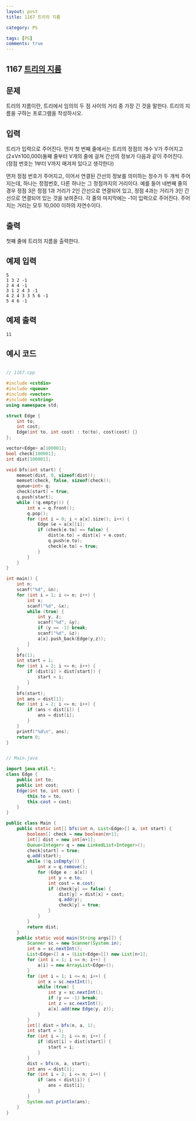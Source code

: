 ```yaml
---
layout: post
title: 1167 트리의 지름

category: PS

tags: [PS]
comments: true
---
```


## 1167 [트리의 지름](https://www.acmicpc.net/problem/1167)


## 문제

트리의 지름이란, 트리에서 임의의 두 점 사이의 거리 중 가장 긴 것을 말한다. 트리의 지름을 구하는 프로그램을 작성하시오.

## 입력

트리가 입력으로 주어진다. 먼저 첫 번째 줄에서는 트리의 정점의 개수 V가 주어지고 (2≤V≤100,000)둘째 줄부터 V개의 줄에 걸쳐 간선의 정보가 다음과 같이 주어진다. (정점 번호는 1부터 V까지 매겨져 있다고 생각한다)

먼저 정점 번호가 주어지고, 이어서 연결된 간선의 정보를 의미하는 정수가 두 개씩 주어지는데, 하나는 정점번호, 다른 하나는 그 정점까지의 거리이다. 예를 들어 네번째 줄의 경우 정점 3은 정점 1과 거리가 2인 간선으로 연결되어 있고, 정점 4과는 거리가 3인 간선으로 연결되어 있는 것을 보여준다. 각 줄의 마지막에는 -1이 입력으로 주어진다. 주어지는 거리는 모두 10,000 이하의 자연수이다.


## 출력

첫째 줄에 트리의 지름을 출력한다.

## 예제 입력

~~~
5
1 3 2 -1
2 4 4 -1
3 1 2 4 3 -1
4 2 4 3 3 5 6 -1
5 4 6 -1
~~~

## 예제 출력

~~~
11
~~~



## 예시 코드

```cpp

// 1167.cpp

#include <cstdio>
#include <queue>
#include <vector>
#include <cstring>
using namespace std;

struct Edge {
    int to;
    int cost;
    Edge(int to, int cost) : to(to), cost(cost) {}
};

vector<Edge> a[100001];
bool check[100001];
int dist[100001];

void bfs(int start) {
    memset(dist, 0, sizeof(dist));
    memset(check, false, sizeof(check));
    queue<int> q;
    check[start] = true;
    q.push(start);
    while (!q.empty()) {
        int x = q.front();
        q.pop();
        for (int i = 0; i < a[x].size(); i++) {
            Edge &e = a[x][i];
            if (check[e.to] == false) {
                dist[e.to] = dist[x] + e.cost;
                q.push(e.to);
                check[e.to] = true;
            }
        }
    }
}

int main() {
    int n;
    scanf("%d", &n);
    for (int i = 1; i <= n; i++) {
        int x;
        scanf("%d", &x);
        while (true) {
            int y, z;
            scanf("%d", &y);
            if (y == -1) break;
            scanf("%d", &z);
            a[x].push_back(Edge(y,z));
        }
    }
    bfs(1);
    int start = 1;
    for (int i = 2; i <= n; i++) {
        if (dist[i] > dist[start]) {
            start = i;
        }
    }
    bfs(start);
    int ans = dist[1];
    for (int i = 2; i <= n; i++) {
        if (ans < dist[i]) {
            ans = dist[i];
        }
    }
    printf("%d\n", ans);
    return 0;
}
```


```java

// Main.java

import java.util.*;
class Edge {
    public int to;
    public int cost;
    Edge(int to, int cost) {
        this.to = to;
        this.cost = cost;
    }
}

public class Main {
    public static int[] bfs(int n, List<Edge>[] a, int start) {
        boolean[] check = new boolean[n+1];
        int[] dist = new int[n+1];
        Queue<Integer> q = new LinkedList<Integer>();
        check[start] = true;
        q.add(start);
        while (!q.isEmpty()) {
            int x = q.remove();
            for (Edge e : a[x]) {
                int y = e.to;
                int cost = e.cost;
                if (check[y] == false) {
                    dist[y] = dist[x] + cost;
                    q.add(y);
                    check[y] = true;
                }
            }
        }
        return dist;
    }
    public static void main(String args[]) {
        Scanner sc = new Scanner(System.in);
        int n = sc.nextInt();
        List<Edge>[] a = (List<Edge>[]) new List[n+1];
        for (int i = 1; i <= n; i++) {
            a[i] = new ArrayList<Edge>();
        }
        for (int i = 1; i <= n; i++) {
            int x = sc.nextInt();
            while (true) {
                int y = sc.nextInt();
                if (y == -1) break;
                int z = sc.nextInt();
                a[x].add(new Edge(y, z));
            }
        }
        int[] dist = bfs(n, a, 1);
        int start = 1;
        for (int i = 2; i <= n; i++) {
            if (dist[i] > dist[start]) {
                start = i;
            }
        }
        dist = bfs(n, a, start);
        int ans = dist[1];
        for (int i = 2; i <= n; i++) {
            if (ans < dist[i]) {
                ans = dist[i];
            }
        }
        System.out.println(ans);
    }
}
```